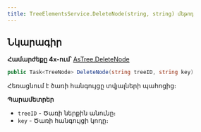 ```yaml
---
title: TreeElementsService.DeleteNode(string, string) մեթոդ  
---
```


## Նկարագիր

**Համարժեքը 4x-ում՝** [AsTree.DeleteNode](https://armsoft.github.io/as4x-docs/HTM/ProgrGuide/Functions/ASTREE/DeleteNode.html)

```c#
public Task<TreeNode> DeleteNode(string treeID, string key)
```

Հեռացնում է ծառի հանգույցը տվյալների պահոցից։

**Պարամետրեր**

* `treeID` - Ծառի ներքին անունը։
* `key` - Ծառի հանգույցի կոդը։
